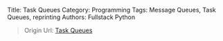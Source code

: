 Title: Task Queues
Category: Programming
Tags: Message Queues, Task Queues, reprinting
Authors: Fullstack Python

> Origin Url: [Task Queues][1]


[1]:https://fullstackpython.com/task-queues.html "Task Queues"
